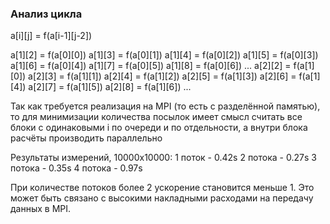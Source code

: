 ### Анализ цикла

a[i][j] = f(a[i-1][j-2])

a[1][2] = f(a[0][0])
a[1][3] = f(a[0][1])
a[1][4] = f(a[0][2])
a[1][5] = f(a[0][3])
a[1][6] = f(a[0][4])
a[1][7] = f(a[0][5])
a[1][8] = f(a[0][6])
...
a[2][2] = f(a[1][0])
a[2][3] = f(a[1][1])
a[2][4] = f(a[1][2])
a[2][5] = f(a[1][3])
a[2][6] = f(a[1][4])
a[2][7] = f(a[1][5])
a[2][8] = f(a[1][6])
...

Так как требуется реализация на MPI (то есть с разделённой памятью), то для минимизации количества посылок имеет смысл считать все блоки с одинаковыми i по очереди и по отдельности, а внутри блока расчёты производить параллельно

Результаты измерений, 10000х10000:
1 поток     - 0.42s
2 потока    - 0.27s
3 потока    - 0.35s
4 потока    - 0.97s

При количестве потоков более 2 ускорение становится меньше 1. Это может быть связано с высокими накладными расходами на передачу данных в MPI.